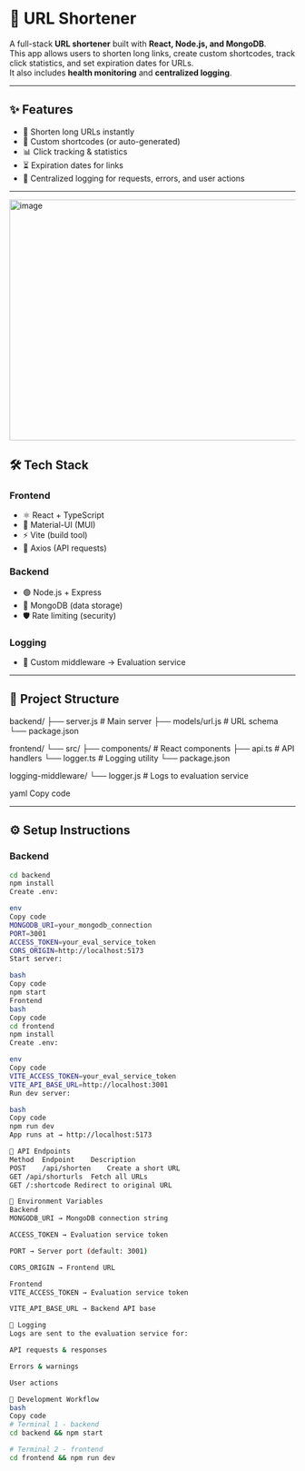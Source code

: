 # 🚀 URL Shortener

A full-stack **URL shortener** built with **React, Node.js, and MongoDB**.  
This app allows users to shorten long links, create custom shortcodes, track click statistics, and set expiration dates for URLs.  
It also includes **health monitoring** and **centralized logging**.  

---

## ✨ Features

- 🔗 Shorten long URLs instantly  
- 🎯 Custom shortcodes (or auto-generated)  
- 📊 Click tracking & statistics  
- ⏳ Expiration dates for links  
- 📝 Centralized logging for requests, errors, and user actions  

---

<img width="920" height="424" alt="image" src="https://github.com/user-attachments/assets/1b44da12-5be4-4375-b25a-1fd718b57e8f" />


## 🛠 Tech Stack

### **Frontend**
- ⚛️ React + TypeScript  
- 🎨 Material-UI (MUI)  
- ⚡ Vite (build tool)  
- 🔌 Axios (API requests)  

### **Backend**
- 🟢 Node.js + Express  
- 🍃 MongoDB (data storage)  
- 🛡 Rate limiting (security)  

### **Logging**
- 📝 Custom middleware → Evaluation service  

---

## 📂 Project Structure

backend/
├── server.js # Main server
├── models/url.js # URL schema
└── package.json

frontend/
└── src/
├── components/ # React components
├── api.ts # API handlers
└── logger.ts # Logging utility
└── package.json

logging-middleware/
└── logger.js # Logs to evaluation service

yaml
Copy code

---

## ⚙️ Setup Instructions

### **Backend**
```bash
cd backend
npm install
Create .env:

env
Copy code
MONGODB_URI=your_mongodb_connection
PORT=3001
ACCESS_TOKEN=your_eval_service_token
CORS_ORIGIN=http://localhost:5173
Start server:

bash
Copy code
npm start
Frontend
bash
Copy code
cd frontend
npm install
Create .env:

env
Copy code
VITE_ACCESS_TOKEN=your_eval_service_token
VITE_API_BASE_URL=http://localhost:3001
Run dev server:

bash
Copy code
npm run dev
App runs at → http://localhost:5173

📡 API Endpoints
Method	Endpoint	Description
POST	/api/shorten	Create a short URL
GET	/api/shorturls	Fetch all URLs
GET	/:shortcode	Redirect to original URL

🔑 Environment Variables
Backend
MONGODB_URI → MongoDB connection string

ACCESS_TOKEN → Evaluation service token

PORT → Server port (default: 3001)

CORS_ORIGIN → Frontend URL

Frontend
VITE_ACCESS_TOKEN → Evaluation service token

VITE_API_BASE_URL → Backend API base

📝 Logging
Logs are sent to the evaluation service for:

API requests & responses

Errors & warnings

User actions

🚀 Development Workflow
bash
Copy code
# Terminal 1 - backend
cd backend && npm start

# Terminal 2 - frontend
cd frontend && npm run dev
